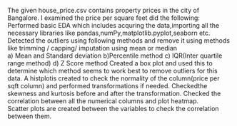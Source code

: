 The given house_price.csv contains property prices in the city of Bangalore. I examined the price per square feet did the following: 
Performed basic EDA which includes acquring the data,importing all the necessary libraries like pandas,numPy,matplotlib.pyplot,seaborn etc.
Detected the outliers using following methods and remove it using methods like trimming / capping/ imputation using mean or median  
a) Mean and Standard deviation
b)Percentile method 
c) IQR(Inter quartile range method)
d) Z Score method
Created a box plot and used this to determine which method seems to work best to remove outliers for this data.
A histplotis created  to check the normality of the column(price per sqft column) and performed transformations if needed.
Checkedthe skewness and kurtosis before and after the transformation.
Checked the correlation between all the numerical columns and plot heatmap.  
Scatter plots are created between the variables to check the correlation between them.  
